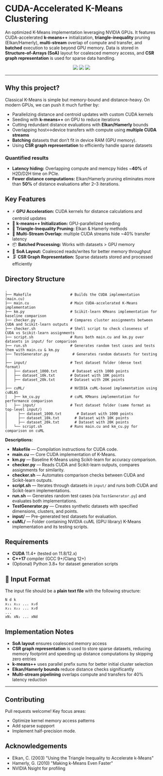 # CUDA-Accelerated K-Means Clustering

An optimized K-Means implementation leveraging NVIDIA GPUs. It features CUDA-accelerated **k-means++** initialization, **triangle-inequality** pruning (Elkan/Hamerly), **multi-stream** overlap of compute and transfer, and **batched** execution to scale beyond GPU memory. Data is stored in **Structure-of-Arrays (SoA)** layout for coalesced memory access, and **CSR graph representation** is used for sparse data handling.

<p align="center">
  <img src="https://img.shields.io/badge/CUDA-11%2B-76B900.svg"/> 
  <img src="https://img.shields.io/badge/CMake-3.20%2B-blue.svg"/> 
  <img src="https://img.shields.io/badge/License-MIT-lightgrey.svg"/>
</p>

---

## Why this project?

Classical K-Means is simple but memory-bound and distance-heavy. On modern GPUs, we can push it much further by:

- Parallelizing distance and centroid updates with custom CUDA kernels  
- Seeding with **k-means++** on GPU to reduce iterations  
- Cutting redundant distance evaluations with **Elkan/Hamerly** bounds  
- Overlapping host↔device transfers with compute using **multiple CUDA streams**  
- **Batching** datasets that don’t fit in device RAM (GPU memory).  
- Using **CSR graph representation** to efficiently handle sparse datasets

### Quantified results

- **Latency hiding:** Overlapping compute and memcpy hides ~**40%** of H2D/D2H time on PCIe.
- **Fewer distance computations:** Elkan/Hamerly pruning eliminates more than **50%** of distance evaluations after 2–3 iterations.

## Key Features

- ⚡ **GPU Acceleration:** CUDA kernels for distance calculations and centroid updates  
- 🎯 **k-means++ Initialization:** GPU-parallelized seeding  
- 🧮 **Triangle-Inequality Pruning:** Elkan & Hamerly methods  
- 🔁 **Multi-Stream Overlap:** multiple CUDA streams hide ~40% transfer latency  
- 📦 **Batched Processing:** Works with datasets > GPU memory  
- 🧱 **SoA Layout:** Coalesced reads/writes for better memory throughput  
- 🗜 **CSR Graph Representation:** Sparse datasets stored and processed efficiently
## Directory Structure

```
.
├── Makefile                  # Builds the CUDA implementation (main.cu)
├── main.cu                   # Main CUDA-accelerated K-Means implementation
├── km.py                     # Scikit-learn KMeans implementation for baseline comparison
├── checker.py                # Compares cluster assignments between CUDA and Scikit-learn outputs
├── checker.sh                # Shell script to check closeness of CUDA vs Scikit-learn assignments
├── script.sh                 # Runs both main.cu and km.py over datasets in input/ for comparison
├── run.sh                    # Generates random test cases and tests them with main.cu & km.py
├── TestGenerator.py           # Generates random datasets for testing
│
├── input/                    # Test dataset folder (dense text format)
│   ├── dataset_1000.txt       # Dataset with 1000 points
│   ├── dataset_10k.txt       # Dataset with 10K points
│   ├── dataset_20k.txt       # Dataset with 20K points
│
├── cuML/                     # NVIDIA cuML-based implementation using cuBLAS
│   ├── km_cu.py              # cuML KMeans implementation for performance comparison
│   ├── input/                # Test dataset folder (same format as top-level input/)
│     ├── dataset_1000.txt       # Dataset with 1000 points
│     ├── dataset_10k.txt       # Dataset with 10K points
│     ├── dataset_20k.txt       # Dataset with 20K points
│   └── script.sh             # Runs main.cu and km_cu.py for comparison on cuML
```
**Descriptions:**
- **Makefile** — Compilation instructions for CUDA code.  
- **main.cu** — Core CUDA implementation of K-Means.  
- **km.py** — Baseline K-Means using Scikit-learn for accuracy comparison.  
- **checker.py** — Reads CUDA and Scikit-learn outputs, compares assignments for similarity.  
- **checker.sh** — Automates comparison checks between CUDA and Scikit-learn outputs.  
- **script.sh** — Iterates through datasets in `input/` and runs both CUDA and Scikit-learn implementations.  
- **run.sh** — Generates random test cases (via `TestGenerator.py`) and evaluates both implementations.  
- **TestGenerator.py** — Creates synthetic datasets with specified dimensions, clusters, and points.  
- **input/** — Pre-generated test datasets for evaluation.  
- **cuML/** — Folder containing NVIDIA cuML (GPU library) K-Means implementation and its testing scripts.



## Requirements
- **CUDA** 11.4+ (tested on 11.8/12.x)
- **C++17** compiler (GCC 9+/Clang 12+)
- (Optional) Python 3.8+ for dataset generation scripts
  
## 📄 Input Format

The input file should be a **plain text file** with the following structure:

```
N d k
x₁₁ x₁₂ ... x₁d
x₂₁ x₂₂ ... x₂d
...
xN₁ xN₂ ... xNd
```


## Implementation Notes

- **SoA layout** ensures coalesced memory access  
- **CSR graph representation** is used to store sparse datasets, reducing memory footprint and speeding up distance computations by skipping zero entries  
- **k-means++** uses parallel prefix sums for better initial cluster selection  
- **Elkan/Hamerly bounds** reduce distance checks significantly  
- **Multi-stream pipelining** overlaps compute and transfers for 40% latency reduction

---

## Contributing

Pull requests welcome! Key focus areas:
  -  Optimize kernel memory access patterns
  -  Add sparse suppport
  -  Implement half-precision mode.


## Acknowledgements

- Elkan, C. (2003) "Using the Triangle Inequality to Accelerate k-Means"
- Hamerly, G. (2010) "Making k-Means Even Faster"
- NVIDIA Nsight for profiling
